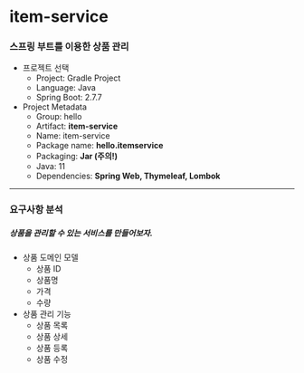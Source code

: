# item-service
### 스프링 부트를 이용한 상품 관리

- 프로젝트 선택
  - Project: Gradle Project
  - Language: Java
  - Spring Boot: 2.7.7
- Project Metadata
  - Group: hello
  - Artifact: <b>item-service</b>
  - Name: item-service
  - Package name: <b>hello.itemservice</b>
  - Packaging: <b>Jar (주의!)</b>
  - Java: 11
  - Dependencies: <b>Spring Web, Thymeleaf, Lombok</b>
---
### 요구사항 분석
##### 상품을 관리할 수 있는 서비스를 만들어보자.
- 상품 도메인 모델
  - 상품 ID
  - 상품명
  - 가격
  - 수량
- 상품 관리 기능
  - 상품 목록
  - 상품 상세
  - 상품 등록
  - 상품 수정

